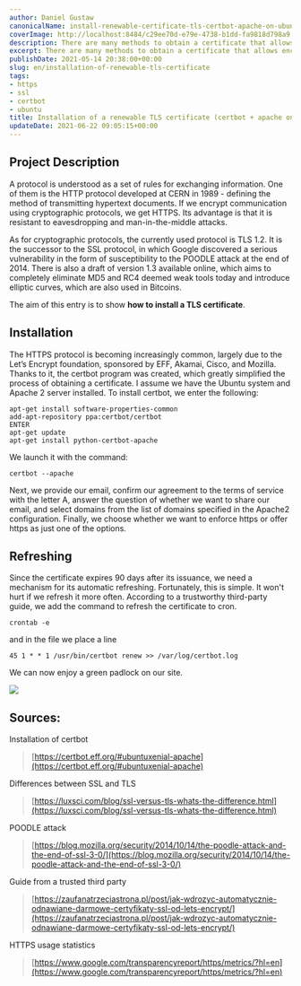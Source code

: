```yaml
---
author: Daniel Gustaw
canonicalName: install-renewable-certificate-tls-certbot-apache-on-ubuntu
coverImage: http://localhost:8484/c29ee70d-e79e-4738-b1dd-fa9818d798a9.avif
description: There are many methods to obtain a certificate that allows encrypting HTTP traffic. One of them is installing Certbot and using it in conjunction with the Apache server.
excerpt: There are many methods to obtain a certificate that allows encrypting HTTP traffic. One of them is installing Certbot and using it in conjunction with the Apache server.
publishDate: 2021-05-14 20:38:00+00:00
slug: en/installation-of-renewable-tls-certificate
tags:
- https
- ssl
- certbot
- ubuntu
title: Installation of a renewable TLS certificate (certbot + apache on Ubuntu)
updateDate: 2021-06-22 09:05:15+00:00
---
```


## Project Description

A protocol is understood as a set of rules for exchanging information. One of them is the HTTP protocol developed at CERN in 1989 - defining the method of transmitting hypertext documents. If we encrypt communication using cryptographic protocols, we get HTTPS. Its advantage is that it is resistant to eavesdropping and man-in-the-middle attacks.

As for cryptographic protocols, the currently used protocol is TLS 1.2. It is the successor to the SSL protocol, in which Google discovered a serious vulnerability in the form of susceptibility to the POODLE attack at the end of 2014. There is also a draft of version 1.3 available online, which aims to completely eliminate MD5 and RC4 deemed weak tools today and introduce elliptic curves, which are also used in Bitcoins.

The aim of this entry is to show **how to install a TLS certificate**.

## Installation

The HTTPS protocol is becoming increasingly common, largely due to the Let’s Encrypt foundation, sponsored by EFF, Akamai, Cisco, and Mozilla. Thanks to it, the certbot program was created, which greatly simplified the process of obtaining a certificate. I assume we have the Ubuntu system and Apache 2 server installed. To install certbot, we enter the following:

```
apt-get install software-properties-common
add-apt-repository ppa:certbot/certbot
ENTER
apt-get update
apt-get install python-certbot-apache
```

We launch it with the command:

```
certbot --apache
```

Next, we provide our email, confirm our agreement to the terms of service with the letter A, answer the question of whether we want to share our email, and select domains from the list of domains specified in the Apache2 configuration. Finally, we choose whether we want to enforce https or offer https as just one of the options.

## Refreshing

Since the certificate expires 90 days after its issuance, we need a mechanism for its automatic refreshing. Fortunately, this is simple. It won't hurt if we refresh it more often. According to a trustworthy third-party guide, we add the command to refresh the certificate to cron.

```
crontab -e
```

and in the file we place a line

```
45 1 * * 1 /usr/bin/certbot renew >> /var/log/certbot.log
```

We can now enjoy a green padlock on our site.

![](http://i.imgur.com/6LaRspC.png)

## Sources:

Installation of certbot

> [https://certbot.eff.org/#ubuntuxenial-apache](https://certbot.eff.org/#ubuntuxenial-apache)

Differences between SSL and TLS

> [https://luxsci.com/blog/ssl-versus-tls-whats-the-difference.html](https://luxsci.com/blog/ssl-versus-tls-whats-the-difference.html)

POODLE attack

> [https://blog.mozilla.org/security/2014/10/14/the-poodle-attack-and-the-end-of-ssl-3-0/](https://blog.mozilla.org/security/2014/10/14/the-poodle-attack-and-the-end-of-ssl-3-0/)

Guide from a trusted third party

> [https://zaufanatrzeciastrona.pl/post/jak-wdrozyc-automatycznie-odnawiane-darmowe-certyfikaty-ssl-od-lets-encrypt/](https://zaufanatrzeciastrona.pl/post/jak-wdrozyc-automatycznie-odnawiane-darmowe-certyfikaty-ssl-od-lets-encrypt/)

HTTPS usage statistics

> [https://www.google.com/transparencyreport/https/metrics/?hl=en](https://www.google.com/transparencyreport/https/metrics/?hl=en)
